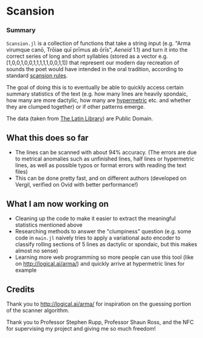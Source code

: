 # Scansion
### Summary
`Scansion.jl` is a collection of functions that take a string input (e.g. "Arma virumque canō, Trōiae quī prīmus ab ōrīs", _Aeneid_ 1.1) and turn it into the correct series of long and short syllables (stored as a vector e.g. [1,0,0,1,0,0,1,1,1,1,1,0,0,1,1]) that represent our modern day recreation of sounds the poet would have intended in the oral tradition, according to standard [scansion rules](http://www.thelatinlibrary.com/satire/scansion.pdf).

The goal of doing this is to eventually be able to quickly access certain summary statistics of the text (e.g. how many lines are heavily spondaic, how many are more dactylic, how many are [hypermetric](/see_all_aeneid_in_one_page/twelvebooks.png) etc. and whether they are clumped together) or if other patterns emerge.

The data (taken from [The Latin Library](https://www.thelatinlibrary.com/vergil/aen1.shtml)) are Public Domain.

## What this does so far
* The lines can be scanned with about 94% accuracy. (The errors are due to metrical anomalies such as unfinished lines, half lines or hypermetric lines, as well as possible typos or format errors with reading the text files)
* This can be done pretty fast, and on different authors (developed on Vergil, verified on Ovid with better performance!)

## What I am now working on
* Cleaning up the code to make it easier to extract the meaningful statistics mentioned above
* Researching methods to answer the "clumpiness" question (e.g. some code in `main.jl` naively tries to apply a variational auto encoder to classify rolling sections of 5 lines as dactylic or spondaic, but this makes almost no sense)
* Learning more web programming so more people can use this tool (like on http://logical.ai/arma/) and quickly arrive at hypermetric lines for example

## Credits
Thank you to http://logical.ai/arma/ for inspiration on the guessing portion of the scanner algorithm.

Thank you to Professor Stephen Rupp, Professor Shaun Ross, and the NFC for supervising my project and giving me so much freedom!

